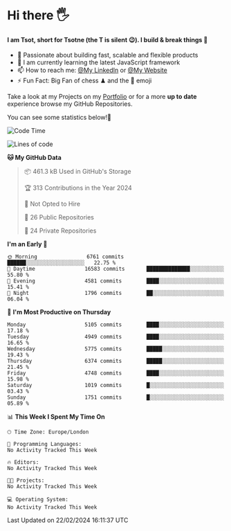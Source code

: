 # Hi there :raised_hand_with_fingers_splayed:
#### I am Tsot, short for Tsotne (the T is silent :wink:). I build & break things :space_invader:
- :telescope: Passionate about building fast, scalable and flexible products
- :seedling: I am currently learning the latest JavaScript framework 
- :mailbox: How to reach me: [@My LinkedIn](https://www.linkedin.com/in/tsotne-gvadzabia/) or [@My Website](https://tsotne.co.uk/contact)
- :zap: Fun Fact: Big Fan of chess ♟ and the 👾 emoji

Take a look at my Projects on my [Portfolio](https://tsotne.co.uk/) or for a more **up to date** experience browse my GitHub Repositories.

You can see some statistics below!:space_invader:
<!--START_SECTION:waka-->
![Code Time](http://img.shields.io/badge/Code%20Time-761%20hrs%202%20mins-blue)

![Lines of code](https://img.shields.io/badge/From%20Hello%20World%20I%27ve%20Written-11.0%20million%20lines%20of%20code-blue)

**🐱 My GitHub Data** 

> 📦 461.3 kB Used in GitHub's Storage 
 > 
> 🏆 313 Contributions in the Year 2024
 > 
> 🚫 Not Opted to Hire
 > 
> 📜 26 Public Repositories 
 > 
> 🔑 24 Private Repositories 
 > 
**I'm an Early 🐤** 

```text
🌞 Morning                6761 commits        ██████░░░░░░░░░░░░░░░░░░░   22.75 % 
🌆 Daytime                16583 commits       ██████████████░░░░░░░░░░░   55.80 % 
🌃 Evening                4581 commits        ████░░░░░░░░░░░░░░░░░░░░░   15.41 % 
🌙 Night                  1796 commits        ██░░░░░░░░░░░░░░░░░░░░░░░   06.04 % 
```
📅 **I'm Most Productive on Thursday** 

```text
Monday                   5105 commits        ████░░░░░░░░░░░░░░░░░░░░░   17.18 % 
Tuesday                  4949 commits        ████░░░░░░░░░░░░░░░░░░░░░   16.65 % 
Wednesday                5775 commits        █████░░░░░░░░░░░░░░░░░░░░   19.43 % 
Thursday                 6374 commits        █████░░░░░░░░░░░░░░░░░░░░   21.45 % 
Friday                   4748 commits        ████░░░░░░░░░░░░░░░░░░░░░   15.98 % 
Saturday                 1019 commits        █░░░░░░░░░░░░░░░░░░░░░░░░   03.43 % 
Sunday                   1751 commits        █░░░░░░░░░░░░░░░░░░░░░░░░   05.89 % 
```


📊 **This Week I Spent My Time On** 

```text
🕑︎ Time Zone: Europe/London

💬 Programming Languages: 
No Activity Tracked This Week

🔥 Editors: 
No Activity Tracked This Week

🐱‍💻 Projects: 
No Activity Tracked This Week

💻 Operating System: 
No Activity Tracked This Week
```


 Last Updated on 22/02/2024 16:11:37 UTC
<!--END_SECTION:waka-->
